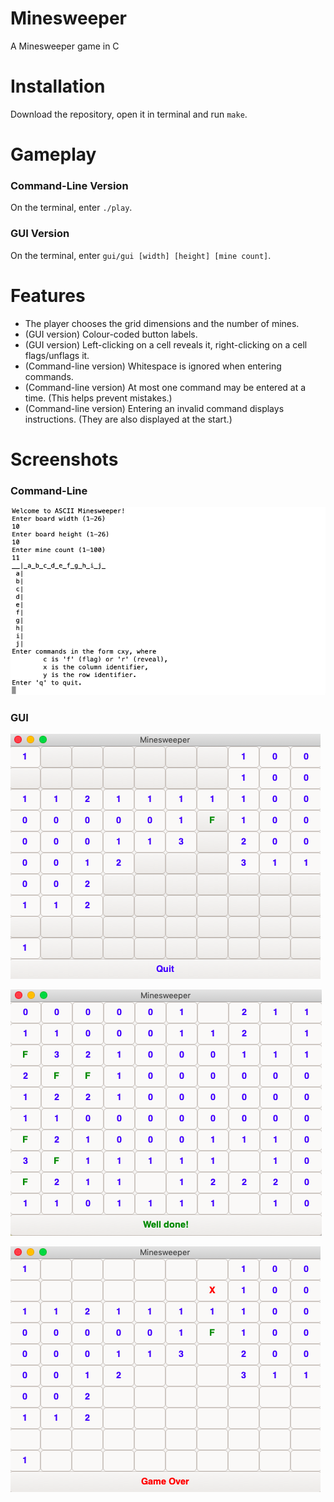 # Minesweeper
A Minesweeper game in C

# Installation
Download the repository, open it in terminal and run `make`. 

# Gameplay
### Command-Line Version
On the terminal, enter `./play`.

### GUI Version
On the terminal, enter `gui/gui [width] [height] [mine count]`.

# Features
- The player chooses the grid dimensions and the number of mines.
- (GUI version) Colour-coded button labels.
- (GUI version) Left-clicking on a cell reveals it, right-clicking on a cell flags/unflags it.
- (Command-line version) Whitespace is ignored when entering commands.
- (Command-line version) At most one command may be entered at a time. (This helps prevent mistakes.)
- (Command-line version) Entering an invalid command displays instructions. (They are also displayed at the start.)

# Screenshots

### Command-Line
![Command-Line](command_line.png)

### GUI
![GUI Play](Screenshots/gui_play.png)

![GUI Won](Screenshots/gui_won.png)

![GUI Lost](Screenshots/gui_lost.png)

